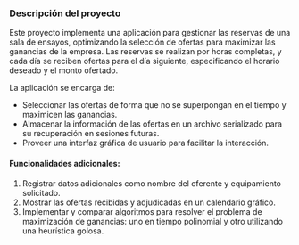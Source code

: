 ### Descripción del proyecto

Este proyecto implementa una aplicación para gestionar las reservas de una sala de ensayos, optimizando la selección de ofertas para maximizar las ganancias de la empresa. Las reservas se realizan por horas completas, y cada día se reciben ofertas para el día siguiente, especificando el horario deseado y el monto ofertado. 

La aplicación se encarga de:
- Seleccionar las ofertas de forma que no se superpongan en el tiempo y maximicen las ganancias.
- Almacenar la información de las ofertas en un archivo serializado para su recuperación en sesiones futuras.
- Proveer una interfaz gráfica de usuario para facilitar la interacción.

#### Funcionalidades adicionales:
1. Registrar datos adicionales como nombre del oferente y equipamiento solicitado.
2. Mostrar las ofertas recibidas y adjudicadas en un calendario gráfico.
3. Implementar y comparar algoritmos para resolver el problema de maximización de ganancias: uno en tiempo polinomial y otro utilizando una heurística golosa.
